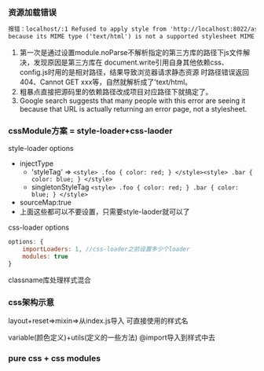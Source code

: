 ### 资源加载错误
```html
报错：localhost/:1 Refused to apply style from 'http://localhost:8022/assets/style/reset.css' 
because its MIME type ('text/html') is not a supported stylesheet MIME type, and strict MIME checking is enabled.
```

1. 第一次是通过设置module.noParse不解析指定的第三方库的路径下js文件解决，发现原因是第三方库在
document.write引用自身其他依赖css、config.js时用的是相对路径，结果导致浏览器请求静态资源
时路径错误返回404、Cannot GET xxx等，自然就解析成了'text/html。
2. 粗暴点直接把源码里的依赖路径改成项目对应路径下就搞定了。
3. Google search suggests that many people with this error are seeing it 
because that URL is actually returning an error page, not a stylesheet.


### cssModule方案 = style-loader+css-laoder
style-loader options 
* injectType
    * 'styleTag' =>
    `<style>
       .foo {
         color: red;
       }
     </style><style>
       .bar {
         color: blue;
       }
     </style>`
     * singletonStyleTag
     `<style>
        .foo {
          color: red;
        }
        .bar {
          color: blue;
        }
      </style> `
* sourceMap:true
* 上面这些都可以不要设置，只需要style-laoder就可以了

css-loader options
```javascript
options: {
    importLoaders: 1, //css-loader之前设置多少个loader
    modules: true
}
```

classname库处理样式混合

### css架构示意
layout+reset=>mixin=>从index.js导入 可直接使用的样式名

variable(颜色定义)+utils(定义的一些方法) @import导入到样式中去

### pure css + css modules

